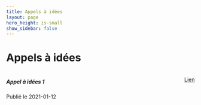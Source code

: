 ```yaml
---
title: Appels à idées
layout: page
hero_height: is-small
show_sidebar: false
---
```


# Appels à idées


<div class="card">
    <div class="card-content" style="margin-bottom: 2em">
        <div style="float: left">
            <h5>Appel à idées 1</h5>
            <p>Publié le 2021-01-12</p>
        </div>
        <div style="float: right; margin-top: 1em">
            <a href="/appels/appel-1" class="button">Lien</a>
        </div>
        <br>
    </div>
</div>